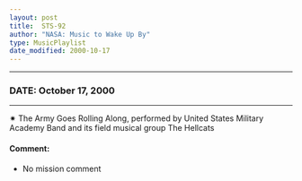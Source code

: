 ```yaml
---
layout: post
title:  STS-92
author: "NASA: Music to Wake Up By"
type: MusicPlaylist
date_modified: 2000-10-17
---
```


----
### DATE: October 17, 2000
----
✷ The Army Goes Rolling Along, performed by United States Military Academy Band and its field musical group The Hellcats

#### Comment:
* No mission comment
